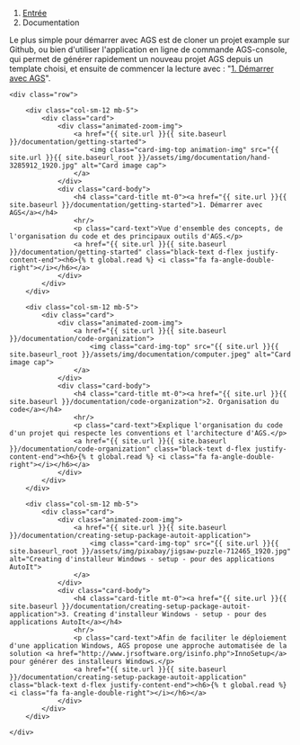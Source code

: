 <!-- Breadcrumb navigation -->
<nav aria-label="breadcrumb">
    <ol class="breadcrumb">
        <li class="breadcrumb-item"><a href="{{ site.url }}{{ site.baseurl }}/">Entrée</a></li>
        <li class="breadcrumb-item active" aria-current="page">Documentation</li>
    </ol>
</nav>


<!-- Card's documentation -->
<div class="container">
    <p class="mt-5 mb-5">Le plus simple pour démarrer avec AGS est de cloner un projet example sur Github, ou bien d'utiliser l'application en ligne de commande AGS-console, qui permet de générer  rapidement un nouveau projet AGS depuis un template choisi, et ensuite de commencer la lecture avec : "<a href="{{ site.url }}{{ site.baseurl }}/documentation/getting-started">1. Démarrer avec AGS</a>".</p>

    <div class="row">

        <div class="col-sm-12 mb-5">
            <div class="card">
                <div class="animated-zoom-img">
                    <a href="{{ site.url }}{{ site.baseurl }}/documentation/getting-started">
                        <img class="card-img-top animation-img" src="{{ site.url }}{{ site.baseurl_root }}/assets/img/documentation/hand-3285912_1920.jpg" alt="Card image cap">
                    </a>
                </div>
                <div class="card-body">
                    <h4 class="card-title mt-0"><a href="{{ site.url }}{{ site.baseurl }}/documentation/getting-started">1. Démarrer avec AGS</a></h4>
                    <hr/>
                    <p class="card-text">Vue d'ensemble des concepts, de l'organisation du code et des principaux outils d'AGS.</p>
                    <a href="{{ site.url }}{{ site.baseurl }}/documentation/getting-started" class="black-text d-flex justify-content-end"><h6>{% t global.read %} <i class="fa fa-angle-double-right"></i></h6></a>
                </div>
            </div>
        </div>

        <div class="col-sm-12 mb-5">
            <div class="card">
                <div class="animated-zoom-img">
                    <a href="{{ site.url }}{{ site.baseurl }}/documentation/code-organization">
                        <img class="card-img-top" src="{{ site.url }}{{ site.baseurl_root }}/assets/img/documentation/computer.jpeg" alt="Card image cap">
                    </a>
                </div>
                <div class="card-body">
                    <h4 class="card-title mt-0"><a href="{{ site.url }}{{ site.baseurl }}/documentation/code-organization">2. Organisation du code</a></h4>
                    <hr/>
                    <p class="card-text">Explique l'organisation du code d'un projet qui respecte les conventions et l'architecture d'AGS.</p>
                    <a href="{{ site.url }}{{ site.baseurl }}/documentation/code-organization" class="black-text d-flex justify-content-end"><h6>{% t global.read %} <i class="fa fa-angle-double-right"></i></h6></a>
                </div>
            </div>
        </div>

        <div class="col-sm-12 mb-5">
            <div class="card">
                <div class="animated-zoom-img">
                    <a href="{{ site.url }}{{ site.baseurl }}/documentation/creating-setup-package-autoit-application">
                        <img class="card-img-top" src="{{ site.url }}{{ site.baseurl_root }}/assets/img/pixabay/jigsaw-puzzle-712465_1920.jpg" alt="Creating d'installeur Windows - setup - pour des applications AutoIt">
                    </a>
                </div>
                <div class="card-body">
                    <h4 class="card-title mt-0"><a href="{{ site.url }}{{ site.baseurl }}/documentation/creating-setup-package-autoit-application">3. Creating d'installeur Windows - setup - pour des applications AutoIt</a></h4>
                    <hr/>
                    <p class="card-text">Afin de faciliter le déploiement d'une application Windows, AGS propose une approche automatisée de la solution <a href="http://www.jrsoftware.org/isinfo.php">InnoSetup</a> pour générer des installeurs Windows.</p>
                    <a href="{{ site.url }}{{ site.baseurl }}/documentation/creating-setup-package-autoit-application" class="black-text d-flex justify-content-end"><h6>{% t global.read %} <i class="fa fa-angle-double-right"></i></h6></a>
                </div>
            </div>
        </div>

    </div>
</div>